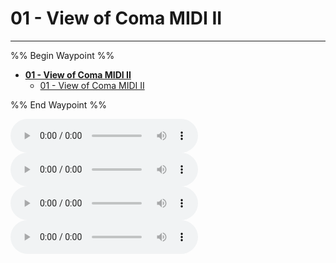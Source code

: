 # 01 - View of Coma MIDI II

---

%% Begin Waypoint %%

- **[01 - View of Coma MIDI II](../../../../..//The%20Project/Automated%20MIDI%20Files/01%20-%20View%20of%20Coma%20MIDI%20Layers/01%20-%20View%20of%20Coma%20MIDI%20II/01%20-%20View%20of%20Coma%20MIDI%20II.md)**
	- [01 - View of Coma MIDI II](../../../../..//The%20Project/Automated%20MIDI%20Files/01%20-%20View%20of%20Coma%20MIDI%20Layers/01%20-%20View%20of%20Coma%20MIDI%20II/01%20-%20View%20of%20Coma%20MIDI%20II.md)

%% End Waypoint %%

![](01%20-%20View%20of%20Coma_Bass.mid)  
![](01%20-%20View%20of%20Coma_Drums.mid)  
![](01%20-%20View%20of%20Coma_Other.mid)  
![](01%20-%20View%20of%20Coma_Vocals.mid)
